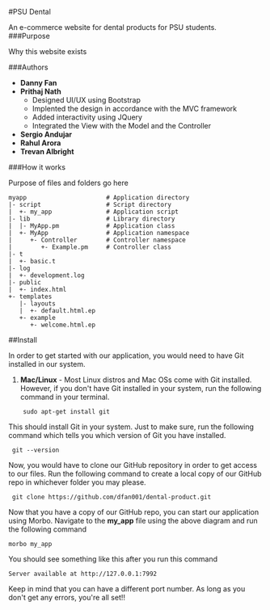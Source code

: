 #PSU Dental

An e-commerce website for dental products for PSU students.                                                 
###Purpose

Why this website exists

###Authors

 * **Danny Fan**
 * **Prithaj Nath**
   	 * Designed UI/UX using Bootstrap 
	 * Implented the design in accordance with the MVC framework
	 * Added interactivity using JQuery
	 * Integrated the View with the Model and the Controller
 * **Sergio Andujar**
 * **Rahul Arora**
 * **Trevan Albright**                                                         

###How it works

Purpose of files and folders go here

```
myapp                      # Application directory
|- script                  # Script directory
|  +- my_app               # Application script
|- lib                     # Library directory
|  |- MyApp.pm             # Application class
|  +- MyApp                # Application namespace
|     +- Controller        # Controller namespace
|        +- Example.pm     # Controller class
|- t                      
|  +- basic.t             
|- log                     
|  +- development.log      
|- public                  
|  +- index.html         
+- templates             
   |- layouts              
   |  +- default.html.ep   
   +- example             
      +- welcome.html.ep 
```
                                                      
##Install

In order to get started with our application, you would need to have Git installed in our system.

1. **Mac/Linux** - Most Linux distros and Mac OSs come with Git installed. However, if you don't have Git installed in your system, run the following command in your terminal.

```
	sudo apt-get install git
```

This should install Git in your system. Just to make sure, run the following command which tells you which version of Git you have installed.

```
 git --version

``` 
Now, you would have to clone our GitHub repository in order to get access to our files. Run the following command to create a local copy of our GitHub repo in whichever folder you may please.

```
 git clone https://github.com/dfan001/dental-product.git

```
                                                                                                                                                                                                                                     
Now that you have a copy of our GitHub repo, you can start our application using Morbo. Navigate to the **my_app** file using the above diagram and run the following command

```
morbo my_app

```
You should see something like this after you run this command

```
Server available at http://127.0.0.1:7992

```
Keep in mind that you can have a different port number. As long as you don't get any errors, you're all set!!